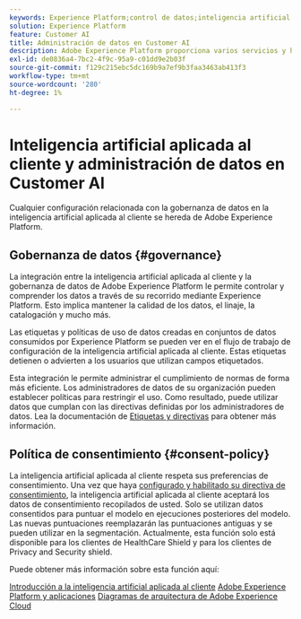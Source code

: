 ```yaml
---
keywords: Experience Platform;control de datos;inteligencia artificial aplicada al cliente;temas populares
solution: Experience Platform
feature: Customer AI
title: Administración de datos en Customer AI
description: Adobe Experience Platform proporciona varios servicios y herramientas que le permiten controlar con seguridad los datos de experiencia recopilados para cumplir con las prácticas comerciales, las obligaciones legales y el proceso de desarrollo.
exl-id: de0836a4-7bc2-4f9c-95a9-c01dd9e2b03f
source-git-commit: f129c215ebc5dc169b9a7ef9b3faa3463ab413f3
workflow-type: tm+mt
source-wordcount: '280'
ht-degree: 1%

---
```


# Inteligencia artificial aplicada al cliente y administración de datos en Customer AI

Cualquier configuración relacionada con la gobernanza de datos en la inteligencia artificial aplicada al cliente se hereda de Adobe Experience Platform.

## Gobernanza de datos {#governance}

La integración entre la inteligencia artificial aplicada al cliente y la gobernanza de datos de Adobe Experience Platform le permite controlar y comprender los datos a través de su recorrido mediante Experience Platform. Esto implica mantener la calidad de los datos, el linaje, la catalogación y mucho más.

Las etiquetas y políticas de uso de datos creadas en conjuntos de datos consumidos por Experience Platform se pueden ver en el flujo de trabajo de configuración de la inteligencia artificial aplicada al cliente. Estas etiquetas detienen o advierten a los usuarios que utilizan campos etiquetados.

Esta integración le permite administrar el cumplimiento de normas de forma más eficiente. Los administradores de datos de su organización pueden establecer políticas para restringir el uso. Como resultado, puede utilizar datos que cumplan con las directivas definidas por los administradores de datos. Lea la documentación de [Etiquetas y directivas](https://experienceleague.adobe.com/docs/analytics-platform/using/cja-dataviews/data-governance.html?lang=es) para obtener más información.

## Política de consentimiento {#consent-policy}

La inteligencia artificial aplicada al cliente respeta sus preferencias de consentimiento. Una vez que haya [configurado y habilitado su directiva de consentimiento](https://experienceleague.adobe.com/docs/experience-platform/data-governance/policies/user-guide.html?lang=es#consent-policy), la inteligencia artificial aplicada al cliente aceptará los datos de consentimiento recopilados de usted. Solo se utilizan datos consentidos para puntuar el modelo en ejecuciones posteriores del modelo. Las nuevas puntuaciones reemplazarán las puntuaciones antiguas y se pueden utilizar en la segmentación. Actualmente, esta función solo está disponible para los clientes de HealthCare Shield y para los clientes de Privacy and Security shield.

Puede obtener más información sobre esta función aquí:

[Introducción a la inteligencia artificial aplicada al cliente](../../customer-ai/getting-started.md)
[Adobe Experience Platform y aplicaciones](https://experienceleague.adobe.com/docs/blueprints-learn/architecture/architecture-overview/platform-applications.html?lang=es)
[Diagramas de arquitectura de Adobe Experience Cloud](https://experienceleague.adobe.com/docs/blueprints-learn/architecture/architecture-overview/experience-cloud.html?lang=es)
